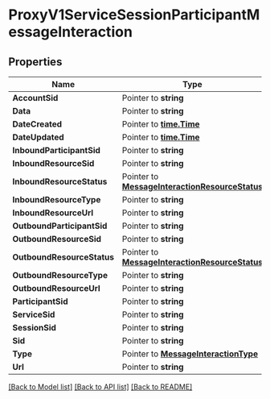# ProxyV1ServiceSessionParticipantMessageInteraction

## Properties
Name | Type | Notes
------------ | ------------- | -------------
**AccountSid** | Pointer to **string** | [optional] 
**Data** | Pointer to **string** | [optional] 
**DateCreated** | Pointer to [**time.Time**](time.Time.md) | [optional] 
**DateUpdated** | Pointer to [**time.Time**](time.Time.md) | [optional] 
**InboundParticipantSid** | Pointer to **string** | [optional] 
**InboundResourceSid** | Pointer to **string** | [optional] 
**InboundResourceStatus** | Pointer to [**MessageInteractionResourceStatus**](message_interaction_resource_status.md) | [optional] 
**InboundResourceType** | Pointer to **string** | [optional] 
**InboundResourceUrl** | Pointer to **string** | [optional] 
**OutboundParticipantSid** | Pointer to **string** | [optional] 
**OutboundResourceSid** | Pointer to **string** | [optional] 
**OutboundResourceStatus** | Pointer to [**MessageInteractionResourceStatus**](message_interaction_resource_status.md) | [optional] 
**OutboundResourceType** | Pointer to **string** | [optional] 
**OutboundResourceUrl** | Pointer to **string** | [optional] 
**ParticipantSid** | Pointer to **string** | [optional] 
**ServiceSid** | Pointer to **string** | [optional] 
**SessionSid** | Pointer to **string** | [optional] 
**Sid** | Pointer to **string** | [optional] 
**Type** | Pointer to [**MessageInteractionType**](message_interaction_type.md) | [optional] 
**Url** | Pointer to **string** | [optional] 

[[Back to Model list]](../README.md#documentation-for-models) [[Back to API list]](../README.md#documentation-for-api-endpoints) [[Back to README]](../README.md)


